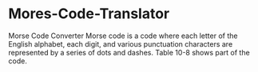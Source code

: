 # Mores-Code-Translator
Morse Code Converter
Morse code is a code where each letter of the English alphabet, each digit, and various
punctuation characters are represented by a series of dots and dashes. Table 10-8
shows part of the code.

